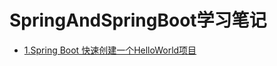 # SpringAndSpringBoot学习笔记
* [1.Spring Boot 快速创建一个HelloWorld项目](https://github.com/Hi-world-DF/SpringAndSpringBoot/blob/main/Spring-Boot/Spring%20Boot%20%E9%85%8D%E7%BD%AE.md#spring-boot-%E5%BF%AB%E9%80%9F%E5%88%9B%E5%BB%BA%E4%B8%80%E4%B8%AAhelloworld%E9%A1%B9%E7%9B%AE)
